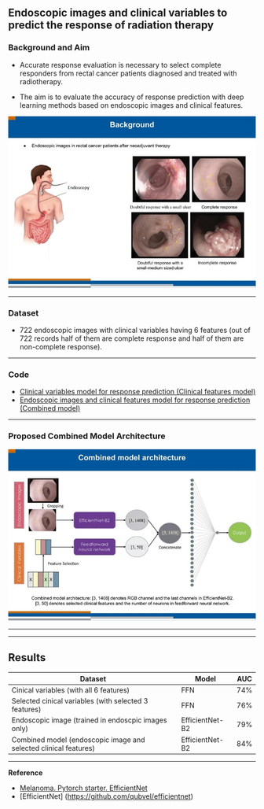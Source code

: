 ##  Endoscopic images and clinical variables to predict the response of radiation therapy
 
### Background and Aim

- Accurate response evaluation is necessary to select complete responders from rectal cancer patients diagnosed and treated with radiotherapy.

- The aim is to evaluate the accuracy of response prediction with deep learning methods based on endoscopic images and clinical features.

![](images/background_endoscopy_imaging.jpg)

----
### Dataset
* 722 endoscopic images with clinical variables having 6 features (out of 722 records half of them are complete response and half of them are non-complete response).

----
### Code
* [Clinical variables model for response prediction (Clinical features model)](endoscopy_clinical_features_for_response_prediction.ipynb)
* [Endoscopic images and clinical features model for response prediction (Combined model)](endoscopy_image_and_clinical_features_for_response_prediction.ipynb)
----
### Proposed Combined Model Architecture
![](images/combined_model_architecture.jpg)

----
----
                    

## Results

| Dataset | Model | AUC | 
| ------------- | -------------| -------------| 
| Cinical variables  (with all 6 features) | FFN | 74%| 
| Selected cinical variables (with selected 3 features) | FFN | 76%| 
| Endoscopic image  (trained in endoscpic images only) | EfficientNet-B2 | 79%| 
| Combined model (endoscopic image and selected clinical features) | EfficientNet-B2 | 84%| 

----
**Reference**
* [Melanoma. Pytorch starter. EfficientNet](https://www.kaggle.com/nroman/melanoma-pytorch-starter-efficientnet/output)
* [EfficientNet] (https://github.com/qubvel/efficientnet)
